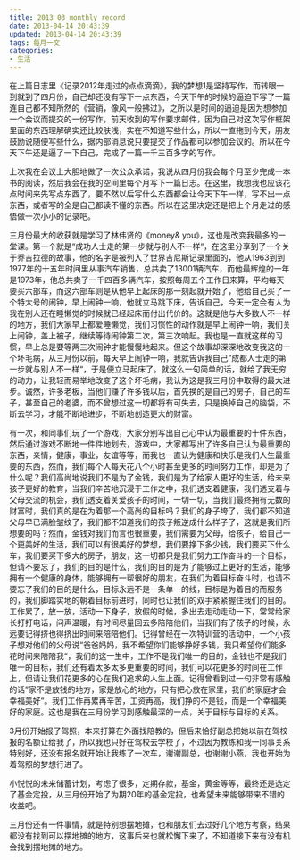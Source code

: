 ```yaml
---
title: 2013 03 monthly record
date: 2013-04-14 20:43:39
updated: 2013-04-14 20:43:39
tags: 每月一文
categories: 
- 生活
---
```

在上篇日志里《记录2012年走过的点点滴滴》，我的梦想1是坚持写作，而转眼一到就到了四月份，自己却还没有写下一点东西，今天下午的时候的逼迫下写了一篇连自己都不知所然的《营销，像风一般拂过》，之所以是时间的逼迫是因为想参加一个会议而提交的一份写作，前天收到的写作要求邮件，因为自己对这次写作框架里面的东西理解确实还比较肤浅，实在不知道写些什么，所以一直拖到今天，朋友鼓励说随便写些什么，据内部消息说只要提交了作品都可以参加会议的。所以在今天下午还是逼了一下自己，完成了一篇一千三百多字的写作。
<!--more-->
上次我在会议上大胆地做了一次公众承诺，我说从四月份我会每个月至少完成一本书的阅读，然后我会在我的空间里每个月写下一篇日志。在这里，我想我也应该花点时间来先写点东西了，要不然以后写什么东西都会让今天下午一样，写不出一点东西，或者写的全是自己都读不懂的东西。所以在这里决定还是把上个月走过的感悟做一次小小的记录吧。

三月份最大的收获就是学习了林伟贤的《money& you》，这也是改变我最多的一堂课。第一个就是“成功人士走的第一步就与别人不一样“，在这里分享到了一个关于乔吉拉德的故事，他的名字是被列入了世界吉尼斯记录里面的，他从1963到到1977年的十五年时间里从事汽车销售，总共卖了13001辆汽车，而他最辉煌的一年是1973年，他总共卖了一千四百多辆汽车，按照每周五个工作日来算，平均每天要买六部车，而这六部车则是从他早上起床的那一刻起就开始了，他给自己买了一个特大号的闹钟，早上闹钟一响，他就立马跳下床，告诉自己，今天一定会有人为我在别人还在睡懒觉的时候就已经起床而付出代价的。这就是他与大多数人不一样的地方，我们大家早上都爱睡懒觉，我们习惯性的动作就是早上闹钟一响，我们关上闹钟，盖上被子，继续等待闹钟第二次，第三次响起。我也是一直就这样的习惯，早上总是要等两三次闹钟才能慢慢地起来。但这个故事却深深地改变我这的一个坏毛病，从三月份以前，每天早上闹钟一响，我就告诉我自己”成都人士走的第一步就与别人不一样“，于是便立马起床了。就这么一句简单的话，就给了我无穷的动力，让我轻而易举地改变了这个坏毛病，我认为这是我三月份中取得的最大进步。诚然，许多老板，当他们赚了许多钱以后，首先换的是自己的房子，自己的车子，甚至自己的老婆，而不曾想过这一切都将有可失去，只是换掉自己的脑袋，不断去学习，才能不断地进步，不断地创造更大的财富。

有一次，和同事们玩了一个游戏，大家分别写出自己心中认为最重要的十件东西，然后通过游戏不断地一件件地划去，游戏中，大家都写出了许多自己认为最重要的东西，亲情，健康，事业，友谊等等，而我也一直认为健康和快乐是我们人生最重要的东西，然而，我们每个人每天花八个小时甚至更多的时间努力工作，却是为了什么呢？我们高尚地说我们不是为了金钱，我们是为了给家人更好的生活，给未来孩子更好的教育，当我们辛苦地沉浸于工作之中，我们透支着健康，我们透支着与父母交流的机会，我们透支着关爱孩子的时间，一切一切，当我们最终拥有无数的财富时，我们真的是在为着那一个高尚的目标吗？我们的身子垮了，我们都不知道父母早已满脸皱纹了，我们都不知道我们的孩子叛逆成什么样子了，这就是我们所想要的吗？然而，金钱对我们而言也很重要，我们需要为父母，给孩子，给自己一个更美好的生活，我们可以有很美好的梦想，我们要挣下多少钱，我们要买下什么车，我们要买下多大的房子，朋友，这一切都只是我们努力工作奋斗的一个目标，但请不要忘了，我们的目的是什么，我们的目的是为了能够过上更好的生活，能够拥有一个健康的身体，能够拥有一帮很好的朋友，在我们为着目标奋斗时，也请不要忘了我们的目的是什么，目标永远不是一条单一的线，目标是为着目的而服务的，我们脚踏实地的朝着目标前进时，同时也让我们的双手紧紧握住我们的目的。工作累了，放一放，活动一下身子，放假的时候，多出去走动走动一下，常常给家长打打电话，问声温暖，有时间尽量回去多陪陪他们，当我们有了孩子的时候，永远要记得挤也得挤出时间来陪陪他们。记得曾经在一次特训营的活动中，一个小孩子想对他们的父母说“爸爸妈妈，我不希望你们能够挣好多钱，我只希望你们能多花时间来陪陪我“，我们的这一生中，工作不是我们唯一的目的，金钱也不是我们唯一的目标，我们还有着太多太多更重要的时间，我们可以花更多的时间在工作上，但请让我们花更多的心在我们追求的人生上面。记得曾看到过一句非常有感触的话”家不是放钱的地方，家是放心的地方，只有把心放在家里，我们的家庭才会幸福美好“。我们工作再累再辛苦，工资再高，我们挣的不是钱，而是一个幸福美好的家庭。这也是我在三月份学习到感触最深的一点，关于目标与目标的关系。

3月份开始报了驾照，本来打算在外面找陪教的，但后来恰好副总把她以前在驾校报的名额让给我了，所以我也只好在驾校去学校了，不过因为教练和我一同事关系特别好，还没有报名就开始让我练了一次车，谢谢副总，也谢谢小燕，我也开始为着驾照的梦想行进了。

小悦悦的未来储蓄计划，考虑了很多，定期存款，基金，黄金等等，最终还是选定了基金定投，从三月份开始了为期20年的基金定投，也希望未来能够带来不错的收益吧。

三月份还有一件事情，就是特别想摆地摊，也和朋友们去过好几个地方考察，结果都没有找到可以摆地摊的地方，这事后来也就松懈下来了，不知道接下来有没有机会找到摆地摊的地方。